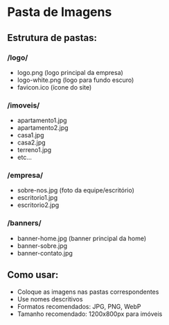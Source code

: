 # Pasta de Imagens

## Estrutura de pastas:

### /logo/
- logo.png (logo principal da empresa)
- logo-white.png (logo para fundo escuro)
- favicon.ico (ícone do site)

### /imoveis/
- apartamento1.jpg
- apartamento2.jpg
- casa1.jpg
- casa2.jpg
- terreno1.jpg
- etc...

### /empresa/
- sobre-nos.jpg (foto da equipe/escritório)
- escritorio1.jpg
- escritorio2.jpg

### /banners/
- banner-home.jpg (banner principal da home)
- banner-sobre.jpg
- banner-contato.jpg

## Como usar:
- Coloque as imagens nas pastas correspondentes
- Use nomes descritivos
- Formatos recomendados: JPG, PNG, WebP
- Tamanho recomendado: 1200x800px para imóveis
